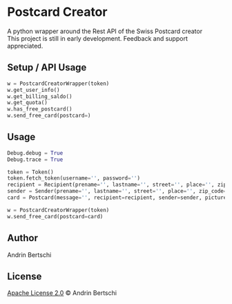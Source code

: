 # Postcard Creator

A python wrapper around the Rest API of the Swiss Postcard creator  
This project is still in early development. Feedback and support appreciated.

## Setup / API Usage
```python
w = PostcardCreatorWrapper(token)
w.get_user_info()
w.get_billing_saldo()
w.get_quota()
w.has_free_postcard()
w.send_free_card(postcard=)
```

## Usage

```python
Debug.debug = True
Debug.trace = True

token = Token()
token.fetch_token(username='', password='')
recipient = Recipient(prename='', lastname='', street='', place='', zip_code=0000)
sender = Sender(prename='', lastname='', street='', place='', zip_code=0000)
card = Postcard(message='', recipient=recipient, sender=sender, picture_location='./asset.jpg')

w = PostcardCreatorWrapper(token)
w.send_free_card(postcard=card)
```

## Author

Andrin Bertschi

## License

[Apache License 2.0](LICENSE.md) © Andrin Bertschi